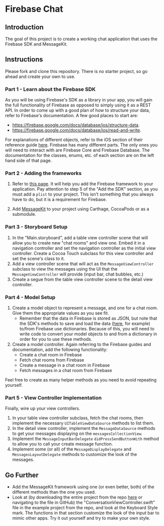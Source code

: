 # Firebase Chat

## Introduction

The goal of this project is to create a working chat application that uses the Firebase SDK and MessageKit.

## Instructions

Please fork and clone this repository. There is no starter project, so go ahead and create your own to use. 

### Part 1 - Learn about the Firebase SDK

<!--This project is intentionally open-ended so that you have some freedom to make decisions such as how to structure your data and the design of the app itself.-->

As you will be using Firebase's SDK as a library in your app, you will gain the full functionality of Firebase as opposed to simply using it as a REST API. In order to come up with a good plan of how to structure your data, refer to Firebase's documentation. A few good places to start are:

- https://firebase.google.com/docs/database/ios/structure-data. 
- https://firebase.google.com/docs/database/ios/read-and-write.

For explanations of different objects, refer to the iOS section of their reference guide [here](https://firebase.google.com/docs/reference/swift/firebasecore/api/reference/Classes). Firebase has many different parts. The only ones you will need to interact with are Firebase Core and Firebase Database. The documentation for the classes, enums, etc. of each section are on the left hand side of that page.

### Part 2 - Adding the frameworks

1. Refer to [this page](https://firebase.google.com/docs/ios/setup). It will help you add the Firebase framework to your application. Pay attention to step 5 of the "Add the SDK" section, as you must add a `plist` to your project. This isn't something that you always have to do, but it is a requirement for Firebase.

2. Add [MessageKit](https://github.com/MessageKit/MessageKit) to your project using Carthage, CocoaPods or as a submodule.

### Part 3 - Storyboard Setup

1. In the "Main.storyboard", add a table view controller scene that will allow you to create new "chat rooms" and view one. Embed it in a navigation controller and set the navigation controller as the initial view controller. Create a Cocoa Touch subclass for this view controller and set the scene's class to it.
2. Add a view controller scene that will act as the `MessageViewController` subclass to view the messages using the UI that the `MessageViewController` will provide (input bar, chat bubbles, etc.) 
3. Create a segue from the table view controller scene to the detail view controller.

### Part 4 - Model Setup

1. Create a model object to represent a message, and one for a chat room. Give them the appropriate values as you see fit.
    - Remember that the data in Firebase is stored as JSON, but note that the SDK's methods to save and load the data ([here](https://firebase.google.com/docs/database/ios/read-and-write), for example) to/from Firebase use dictionaries. Because of this, you will need to write code to convert your model objects to and from a dictionary in order for you to use these methods.
2. Create a model controller. Again referring to the Firebase guides and documentation, add the following functionality:
    - Create a chat room in Firebase
    - Fetch chat rooms from Firebase
    - Create a message in a chat room in Firebase
    - Fetch messages in a chat room from Firebase

Feel free to create as many helper methods as you need to avoid repeating yourself.

### Part 5 - View Controller Implementation

Finally, wire up your view controllers. 


1. In your table view controller subclass, fetch the chat rooms, then implement the necessary `UITableViewDataSource` methods to list them.
2. In the detail view controller, implement the `MessageDataSource` methods to get your messages displaying on the `messagesCollectionView`.
3. Implement the `MessageInputBarDelegate` `didPressSendButtonWith` method to allow you to call your create message function.
4. Implement some (or all) of the `MessageDisplayDelegate` and `MessagesLayoutDelegate` methods to customize the look of the messages.


## Go Further

- Add the MessageKit framework using one (or even better, both) of the different methods than the one you used.
- Look at (by downloading the entire project from the repo [here](https://github.com/MessageKit/MessageKit) or navigating to the file in GitHub) the "ConversationViewController.swift" file in the example project from the repo, and look at the Keyboard Style mark. The functions in that section customize the look of the input bar to mimic other apps. Try it out yourself and try to make your own style.

